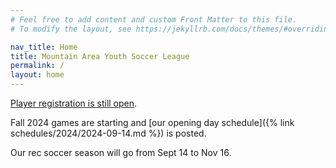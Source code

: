 ```yaml
---
# Feel free to add content and custom Front Matter to this file.
# To modify the layout, see https://jekyllrb.com/docs/themes/#overriding-theme-defaults

nav_title: Home
title: Mountain Area Youth Soccer League
permalink: /
layout: home
---
```


[Player registration is still open](https://system.gotsport.com/programs/21355R050?reg_role=player).

Fall 2024 games are starting and [our opening day schedule]({% link schedules/2024/2024-09-14.md %}) is posted.

Our rec soccer season will go from Sept 14 to Nov 16.

